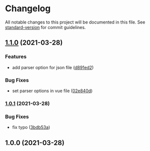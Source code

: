 # Changelog

All notable changes to this project will be documented in this file. See [standard-version](https://github.com/conventional-changelog/standard-version) for commit guidelines.

## [1.1.0](https://www.github.com/mnao305/eslint-config/compare/v1.0.1...v1.1.0) (2021-03-28)


### Features

* add parser option for json file ([d891ed2](https://www.github.com/mnao305/eslint-config/commit/d891ed29bba1caef5b97d01de3832d71e87c36c1))


### Bug Fixes

* set parser options in vue file ([02e840d](https://www.github.com/mnao305/eslint-config/commit/02e840d8088182d1b1e6c8fdd44e80c74ea45d5d))

### [1.0.1](https://www.github.com/mnao305/eslint-config/compare/v1.0.0...v1.0.1) (2021-03-28)


### Bug Fixes

* fix typo ([3bdb53a](https://www.github.com/mnao305/eslint-config/commit/3bdb53a8fe511e9d69dbefe15134a66cdd9ae2e8))

## 1.0.0 (2021-03-28)
